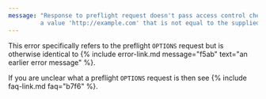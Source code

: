 ```yaml
---
message: "Response to preflight request doesn't pass access control check: The 'Access-Control-Allow-Origin' header has
         a value 'http://example.com' that is not equal to the supplied origin."
---
```


This error specifically refers to the preflight `OPTIONS` request but is otherwise identical to
{% include error-link.md message="f5ab" text="an earlier error message" %}.

If you are unclear what a preflight `OPTIONS` request is then see {% include faq-link.md faq="b7f6" %}.
